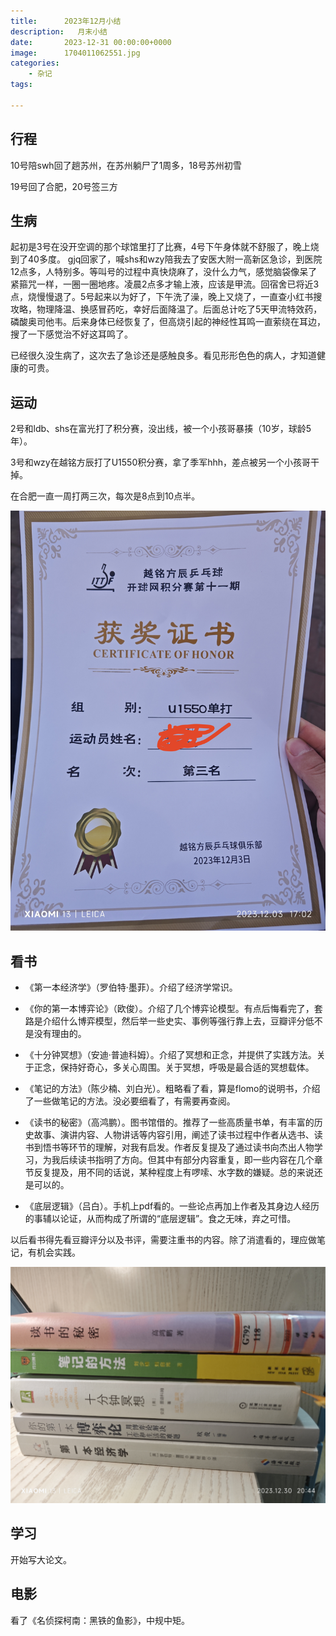 ```yaml
---
title:      2023年12月小结
description:   月末小结
date:       2023-12-31 00:00:00+0000
image:      1704011062551.jpg
categories:
    - 杂记
tags:
    
---
```


## 行程

10号陪swh回了趟苏州，在苏州躺尸了1周多，18号苏州初雪

19号回了合肥，20号签三方

## 生病

起初是3号在没开空调的那个球馆里打了比赛，4号下午身体就不舒服了，晚上烧到了40多度。
gjq回家了，喊shs和wzy陪我去了安医大附一高新区急诊，到医院12点多，人特别多。等叫号的过程中真快烧麻了，没什么力气，感觉脑袋像呆了紧箍咒一样，一圈一圈地疼。凌晨2点多才输上液，应该是甲流。回宿舍已将近3点，烧慢慢退了。5号起来以为好了，下午洗了澡，晚上又烧了，一直查小红书搜攻略，物理降温、换感冒药吃，幸好后面降温了。后面总计吃了5天甲流特效药，磷酸奥司他韦。后来身体已经恢复了，但高烧引起的神经性耳鸣一直萦绕在耳边，搜了一下感觉治不好这耳鸣了。

已经很久没生病了，这次去了急诊还是感触良多。看见形形色色的病人，才知道健康的可贵。


## 运动

2号和ldb、shs在富光打了积分赛，没出线，被一个小孩哥暴揍（10岁，球龄5年）。

3号和wzy在越铭方辰打了U1550积分赛，拿了季军hhh，差点被另一个小孩哥干掉。

在合肥一直一周打两三次，每次是8点到10点半。

![](1704011168503.jpg )

## 看书

- 《第一本经济学》（罗伯特·墨菲）。介绍了经济学常识。

- 《你的第一本博弈论》（欧俊）。介绍了几个博弈论模型。有点后悔看完了，套路是介绍什么博弈模型，然后举一些史实、事例等强行靠上去，豆瓣评分低不是没有理由的。

- 《十分钟冥想》（安迪·普迪科姆）。介绍了冥想和正念，并提供了实践方法。关于正念，保持好奇心，多关心周围。关于冥想，呼吸是最合适的冥想载体。

- 《笔记的方法》（陈少楠、刘白光）。粗略看了看，算是flomo的说明书，介绍了一些做笔记的方法。没必要细看了，有需要再查阅。

- 《读书的秘密》（高鸿鹏）。图书馆借的。推荐了一些高质量书单，有丰富的历史故事、演讲内容、人物讲话等内容引用，阐述了读书过程中作者从选书、读书到悟书等环节的理解，对我有启发。作者反复提及了通过读书向杰出人物学习，为我后续读书指明了方向。但其中有部分内容重复，即一些内容在几个章节反复提及，用不同的话说，某种程度上有啰嗦、水字数的嫌疑。总的来说还是可以的。

- 《底层逻辑》（吕白）。手机上pdf看的。一些论点再加上作者及其身边人经历的事辅以论证，从而构成了所谓的“底层逻辑”。食之无味，弃之可惜。

以后看书得先看豆瓣评分以及书评，需要注重书的内容。除了消遣看的，理应做笔记，有机会实践。 

![](1704011027863.jpg)

## 学习

开始写大论文。

## 电影

看了《名侦探柯南：黑铁的鱼影》，中规中矩。


